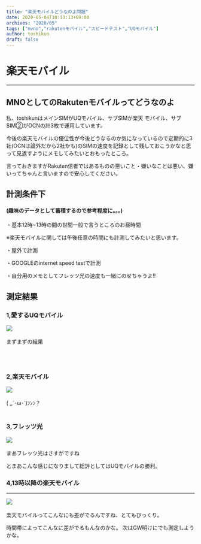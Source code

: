 ```yaml
---
title: "楽天モバイルどうなのよ問題"
date: 2020-05-04T10:13:13+09:00
archives: "2020/05"
tags: ["mvno","rakutenモバイル","スピードテスト","UQモバイル"]
author: toshikun
draft: false
---
```


# 楽天モバイル
***
## MNOとしてのRakutenモバイルってどうなのよ

私、toshikunはメインSIMがUQモバイル、サブSIMが楽天
モバイル、サブSIM②がOCNの計3枚で運用しています。

今後の楽天モバイルの優位性が今後どうなるのか気になっているので定期的に3社(OCNは論外だから2社かも)のSIMの速度を記録として残しておこうかなと思って見返すようにメモしてみたいとおもったところ。

言っておきますがRakuten信者ではあるものの悪いこと・嫌いなことは悪い、嫌いってちゃんと言いますので安心してください。


## 計測条件下
#### (趣味のデータとして蓄積するので参考程度に。。。)
・基本12時~13時の間の世間一般で言うところのお昼時間

※楽天モバイルに関しては午後任意の時間にも計測してみたいと思います。

・屋外で計測

・GOOGLEのinternet speed testで計測

・自分用のメモとしてフレッツ光の速度も一緒にのせちゃうよ‼

## 測定結果
### 1,愛するUQモバイル
<img src='https://lh3.googleusercontent.com/x54NqlKCAvPGkcM1PelOCthsr2PRpyy5Av7D_Tme84C19zP1t5DS5cr4XFSl40u2-ESvr1FM6wEEto3vWMCwT5ZeqWuJatAGFaRiQOtcCM2sss98YnAQ3c1lVgx3pDlYycTsMyqIUw=w400' /></a>
<br><br>まずまずの結果</a>

<br><br>
### 2,楽天モバイル
<img src='https://lh3.googleusercontent.com/LmDrSfX6gzu5CdAlUNC06EEMAciXQQE7we_aAVqa_kyLu06k_y-PB1JZwFcLGPNHtNWxCPosliZKEKGsZIzUeVVH-7_-pC4qJooL1SOuLC_ftoTvHuh8AdaBc6lGkcRRl7cTyWgk=w400' /></a>
<br><br>( ,,`･ω･´)ﾝﾝﾝ？</a>
<br><br>

### 3,フレッツ光
<img src='https://lh3.googleusercontent.com/tebDnltGxlF-ph221Sli_EPVgVFPW4h3pD7Sj15CLRV_DB9wY7vPtk3iA5Hkc00lOxsbCtT9puards0CT8oeHb2SXFHBWjwgv0xnSxt97uSbamd2RXLOdsjDaZqWdMomnSsII8OG=w400' /></a>
<br><br>まあフレッツ光はさすがですね</a>

とまあこんな感じになりまして総評としてはUQモバイルの勝利。

### 4,13時以降の楽天モバイル
***
<img src='https://lh3.googleusercontent.com/l3Nc6t3TZ_k2iMHuBkfhAujy-bkuVVEnSWqqm9TahFQXbvTC5gYKhXacxcpRuLHqe93h2AuYYyoJPgJLwNseeV5Ywn0B1O-q_KSyWRbEk6Eg4Pif7UhxkR-FczMqsMw6gpFFxkZx=w400' /></a>
<br><br>楽天モバイルってこんなにも差がでるんですね、とてもびっくり。</a>

時間帯によってこんなに差がでるもんなのかな。
次はGW明けにでも測定しようかな。